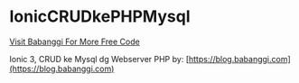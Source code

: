 # IonicCRUDkePHPMysql

[Visit Babanggi For More Free Code](https://blog.babanggi.com)

Ionic 3, CRUD ke Mysql dg Webserver PHP
by: [https://blog.babanggi.com](https://blog.babanggi.com)

